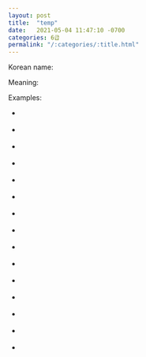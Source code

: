 ```yaml
---
layout: post
title:  "temp"
date:   2021-05-04 11:47:10 -0700
categories: 6급
permalink: "/:categories/:title.html"
---
```


Korean name: 

Meaning: 

Examples:
*  <br><br>
*  <br><br>
*  <br><br>
*  <br><br>
*  <br><br>
*  <br><br>
*  <br><br>
*  <br><br>
*  <br><br>
*  <br><br>
*  <br><br>
*  <br><br>
*  <br><br>
*  <br><br>
*  <br><br>